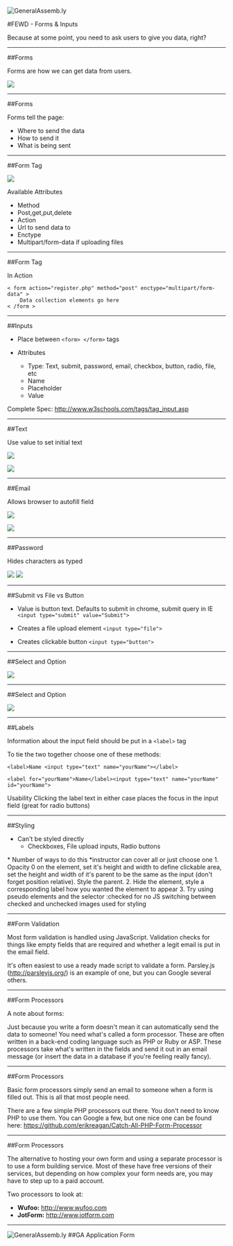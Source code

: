 ![GeneralAssemb.ly](../../img/icons/FEWD_Logo.png)

#FEWD - Forms & Inputs

Because at some point, you need to ask users to give you data, right?

---


##Forms

Forms are how we can get data from users.

![](../../img/unit_2/forms.png)

---

##Forms

Forms tell the page: 

*	Where to send the data
*	How to send it
*	What is being sent

---

##Form Tag

![](../../img/unit_2/form_tag.png)

Available Attributes

*	Method
*	Post,get,put,delete
*	Action
*	Url to send data to
*	Enctype
*	Multipart/form-data if uploading files

---


##Form Tag

In Action

```
< form action="register.php" method="post" enctype="multipart/form-data" >
	Data collection elements go here
< /form >
```

---

##Inputs

*	Place between ```<form> </form>``` tags

*	Attributes
	*	Type: Text, submit, password, email, checkbox, button, radio, file, etc
	*	Name
	*	Placeholder
	*	Value

Complete Spec: http://www.w3schools.com/tags/tag_input.asp

---


##Text

Use value to set initial text


![](../../img/unit_2/text.png)

![](../../img/unit_2/forms.png)

---

##Email

Allows browser to autofill field

![](../../img/unit_2/email_type.png)

![](../../img/unit_2/email.png)


---

##Password

Hides characters as typed

![](../../img/unit_2/password_type.png)
![](../../img/unit_2/password.png)

---

##Submit vs File vs Button

*	Value is button text. Defaults to submit in chrome, submit query in IE ```<input type="submit" value="Submit">```


*	Creates a file upload element ```<input type="file">```


*	Creates clickable button ```<input type="button">```

---

##Select and Option

![](../../img/unit_2/select.png)

---

##Select and Option

![](../../img/unit_2/select_type.png)

---

##Labels

Information about the input field should be put in a ```<label>``` tag

To tie the two together choose one of these methods:

```<label>Name <input type="text" name="yourName"></label>```

```<label for="yourName">Name</label><input type="text" name="yourName" id="yourName">```

<aside class="notes">
Usability
Clicking the label text in either case places the focus in the input field (great for radio buttons)
</aside>

---

##Styling

*	Can't be styled directly
	*	Checkboxes, File upload inputs, Radio buttons

<aside class="notes">
*	Number of ways to do this *instructor can cover all or just choose one
	1.	Opacity 0 on the element, set it's height and width to define clickable area, set the height and width of it's parent to be the same as the input (don't forget position relative). Style the parent.
	2.	Hide the element, style a corresponding label how you wanted the element to appear
	3.	Try using pseudo elements and the selector :checked for no JS switching between checked and unchecked images used for styling
</aside>

---


##Form Validation

Most form validation is handled using JavaScript. Validation checks for things like empty fields that are required and whether a legit email is put in the email field.

It's often easiest to use a ready made script to validate a form. Parsley.js (http://parsleyjs.org/) is an example of one, but you can Google several others.

---

##Form Processors

A note about forms:

Just because you write a form doesn't mean it can automatically send the data to someone! You need what's called a form processor. These are often written in a back-end coding language such as PHP or Ruby or ASP. These processors take what's written in the fields and send it out in an email message (or insert the data in a database if you're feeling really fancy).

---

##Form Processors

Basic form processors simply send an email to someone when a form is filled out. This is all that most people need.

There are a few simple PHP processors out there. You don't need to know PHP to use them. You can Google a few, but one nice one can be found here: https://github.com/erikreagan/Catch-All-PHP-Form-Processor

---

##Form Processors

The alternative to hosting your own form and using a separate processor is to use a form building service. Most of these have free versions of their services, but depending on how complex your form needs are, you may have to step up to a paid account.

Two processors to look at:

- **Wufoo:** http://www.wufoo.com
- **JotForm:** http://www.jotform.com

---

![GeneralAssemb.ly](../../img/icons/exercise_icon_md.png)
##GA Application Form
